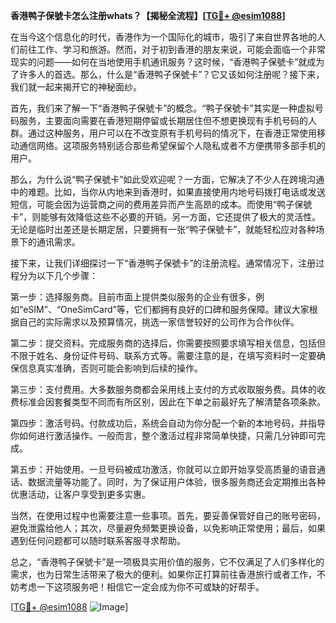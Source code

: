**香港鸭子保號卡怎么注册whats？【揭秘全流程】[[TG💪+ @esim1088](https://t.me/s/esim1088)]**

在当今这个信息化的时代，香港作为一个国际化的城市，吸引了来自世界各地的人们前往工作、学习和旅游。然而，对于初到香港的朋友来说，可能会面临一个非常现实的问题——如何在当地使用手机通讯服务？这时候，“香港鸭子保號卡”就成为了许多人的首选。那么，什么是“香港鸭子保號卡”？它又该如何注册呢？接下来，我们就一起来揭开它的神秘面纱。

首先，我们来了解一下“香港鸭子保號卡”的概念。“鸭子保號卡”其实是一种虚拟号码服务，主要面向需要在香港短期停留或长期居住但不想更换现有手机号码的人群。通过这种服务，用户可以在不改变原有手机号码的情况下，在香港正常使用移动通信网络。这项服务特别适合那些希望保留个人隐私或者不方便携带多部手机的用户。

那么，为什么说“鸭子保號卡”如此受欢迎呢？一方面，它解决了不少人在跨境沟通中的难题。比如，当你从内地来到香港时，如果直接使用内地号码拨打电话或发送短信，可能会因为运营商之间的费用差异而产生高昂的成本。而使用“鸭子保號卡”，则能够有效降低这些不必要的开销。另一方面，它还提供了极大的灵活性。无论是临时出差还是长期定居，只要拥有一张“鸭子保號卡”，就能轻松应对各种场景下的通讯需求。

接下来，让我们详细探讨一下“香港鸭子保號卡”的注册流程。通常情况下，注册过程分为以下几个步骤：

第一步：选择服务商。目前市面上提供类似服务的企业有很多，例如“eSIM”、“OneSimCard”等，它们都拥有良好的口碑和服务保障。建议大家根据自己的实际需求以及预算情况，挑选一家信誉较好的公司作为合作伙伴。

第二步：提交资料。完成服务商的选择后，你需要按照要求填写相关信息，包括但不限于姓名、身份证件号码、联系方式等。需要注意的是，在填写资料时一定要确保信息真实准确，否则可能会影响到后续的操作。

第三步：支付费用。大多数服务商都会采用线上支付的方式收取服务费。具体的收费标准会因套餐类型不同而有所区别，因此在下单之前最好先了解清楚各项条款。

第四步：激活号码。付款成功后，系统会自动为你分配一个新的本地号码，并指导你如何进行激活操作。一般而言，整个激活过程非常简单快捷，只需几分钟即可完成。

第五步：开始使用。一旦号码被成功激活，你就可以立即开始享受高质量的语音通话、数据流量等功能了。同时，为了保证用户体验，很多服务商还会定期推出各种优惠活动，让客户享受到更多实惠。

当然，在使用过程中也需要注意一些事项。首先，要妥善保管好自己的账号密码，避免泄露给他人；其次，尽量避免频繁更换设备，以免影响正常使用；最后，如果遇到任何问题都可以随时联系客服寻求帮助。

总之，“香港鸭子保號卡”是一项极具实用价值的服务，它不仅满足了人们多样化的需求，也为日常生活带来了极大的便利。如果你正打算前往香港旅行或者工作，不妨考虑一下这项服务吧！相信它一定会成为你不可或缺的好帮手。

[[TG💪+ @esim1088](https://t.me/s/esim1088) ![Image](https://i.postimg.cc/4NQfJmqS/Snipaste-2025-05-13-00-14-12.png)]